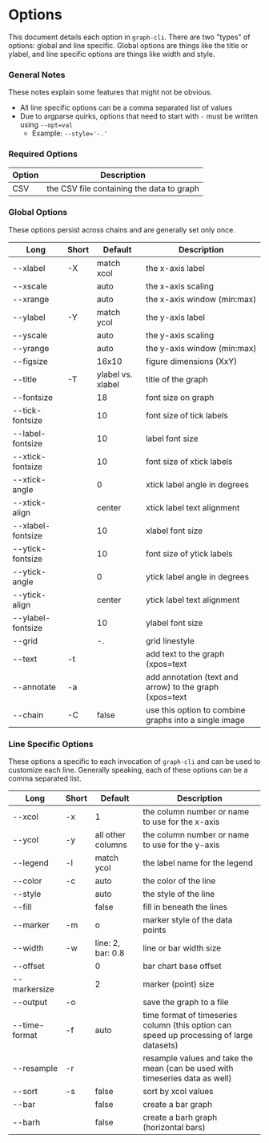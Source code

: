 # Options
This document details each option in `graph-cli`. There are two "types"
of options: global and line specific. Global options are things like the
title or ylabel, and line specific options are things like width and style.

### General Notes
These notes explain some features that might not be obvious.

- All line specific options can be a comma separated list of values
- Due to argparse quirks, options that need to start with `-` must be written using `--opt=val`
  - Example: `--style='-.'`

### Required Options

| Option | Description |
| ------ | ----------- |
| CSV    | the CSV file containing the data to graph |

### Global Options
These options persist across chains and are generally set only once.

| Long | Short | Default | Description |
| ----------- | ------------ | ------- | ----------- |
| --xlabel | -X | match xcol | the x-axis label |
| --xscale |    | auto | the x-axis scaling |
| --xrange |    | auto | the x-axis window (min:max) |
| --ylabel | -Y | match ycol | the y-axis label |
| --yscale |    | auto | the y-axis scaling |
| --yrange |    | auto | the y-axis window (min:max) |
| --figsize | | 16x10 | figure dimensions (XxY) |
| --title  | -T | ylabel vs. xlabel | title of the graph |
| --fontsize |  | 18 | font size on graph |
| --tick-fontsize | | 10 | font size of tick labels |
| --label-fontsize | | 10 | label font size |
| --xtick-fontsize | | 10 | font size of xtick labels |
| --xtick-angle | | 0 | xtick label angle in degrees |
| --xtick-align | | center | xtick label text alignment |
| --xlabel-fontsize | | 10 | xlabel font size |
| --ytick-fontsize | | 10 | font size of ytick labels |
| --ytick-angle | | 0 | ytick label angle in degrees |
| --ytick-align | | center | ytick label text alignment |
| --ylabel-fontsize | | 10 | ylabel font size |
| --grid | | -. | grid linestyle |
| --text | -t | | add text to the graph (xpos=text | xpos:ypos=text) |
| --annotate | -a | | add annotation (text and arrow) to the graph (xpos=text | xpos:ycol=text | xtext:ytext:xpos:ypos=text) |
| --chain | -C | false | use this option to combine graphs into a single image |

### Line Specific Options
These options a specific to each invocation of `graph-cli` and can be
used to customize each line. Generally speaking, each of these options
can be a comma separated list.

| Long | Short | Default | Description |
| ----------- | ------------ | ------- | ----------- |
| --xcol | -x | 1 | the column number or name to use for the x-axis |
| --ycol | -y | all other columns | the column number or name to use for the y-axis |
| --legend | -l | match ycol | the label name for the legend |
| --color | -c | auto | the color of the line |
| --style |  | auto | the style of the line |
| --fill |  | false | fill in beneath the lines |
| --marker | -m | o | marker style of the data points |
| --width | -w | line: 2, bar: 0.8 | line or bar width size |
| --offset | | 0 | bar chart base offset |
| --markersize | | 2 | marker (point) size |
| --output | -o | | save the graph to a file |
| --time-format | -f | auto | time format of timeseries column (this option can speed up processing of large datasets) |
| --resample | -r | | resample values and take the mean (can be used with timeseries data as well) |
| --sort | -s | false | sort by xcol values |
| --bar | | false | create a bar graph |
| --barh | | false | create a barh graph (horizontal bars) |
